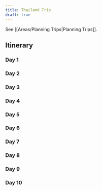 ```yaml
---
title: Thailand Trip
draft: true
---
```


See [[Areas/Planning Trips|Planning Trips]].

## Itinerary
### Day 1
### Day 2
### Day 3
### Day 4
### Day 5
### Day 6
### Day 7
### Day 8
### Day 9
### Day 10
